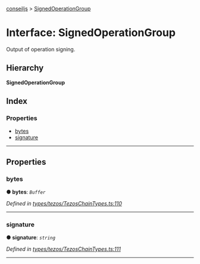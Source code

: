 [conseiljs](../README.md) > [SignedOperationGroup](../interfaces/signedoperationgroup.md)

# Interface: SignedOperationGroup

Output of operation signing.

## Hierarchy

**SignedOperationGroup**

## Index

### Properties

* [bytes](signedoperationgroup.md#bytes)
* [signature](signedoperationgroup.md#signature)

---

## Properties

<a id="bytes"></a>

###  bytes

**● bytes**: *`Buffer`*

*Defined in [types/tezos/TezosChainTypes.ts:110](https://github.com/Cryptonomic/ConseilJS/blob/2dbb08e/src/types/tezos/TezosChainTypes.ts#L110)*

___
<a id="signature"></a>

###  signature

**● signature**: *`string`*

*Defined in [types/tezos/TezosChainTypes.ts:111](https://github.com/Cryptonomic/ConseilJS/blob/2dbb08e/src/types/tezos/TezosChainTypes.ts#L111)*

___

